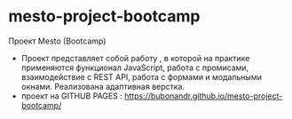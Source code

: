 # mesto-project-bootcamp
Проект Mesto (Bootcamp)

- Проект представляет собой  работу , в которой на практике применяются функционал JavaScript, работа с промисами, взаимодействие с REST API, работа с формами и модальными окнами. Реализована адаптивная верстка.
- проект на GITHUB PAGES : https://bubonandr.github.io/mesto-project-bootcamp/
